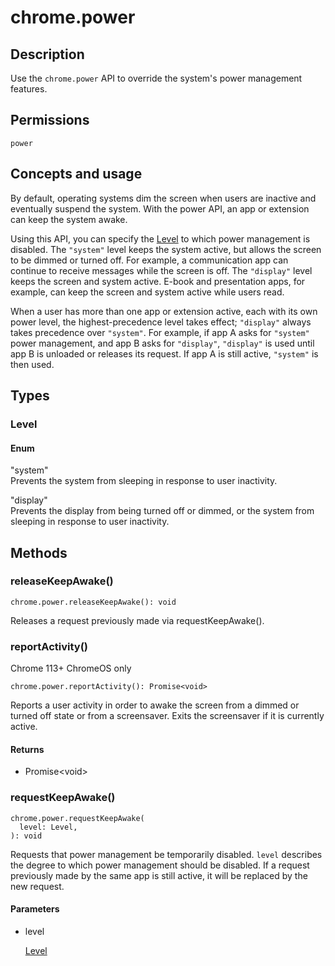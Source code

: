 # chrome.power

## Description

Use the `chrome.power` API to override the system's power management features.

## Permissions

`power`

## Concepts and usage

By default, operating systems dim the screen when users are inactive and eventually suspend the system. With the power API, an app or extension can keep the system awake.

Using this API, you can specify the [Level](#type-Level) to which power management is disabled. The `"system"` level keeps the system active, but allows the screen to be dimmed or turned off. For example, a communication app can continue to receive messages while the screen is off. The `"display"` level keeps the screen and system active. E-book and presentation apps, for example, can keep the screen and system active while users read.

When a user has more than one app or extension active, each with its own power level, the highest-precedence level takes effect; `"display"` always takes precedence over `"system"`. For example, if app A asks for `"system"` power management, and app B asks for `"display"`, `"display"` is used until app B is unloaded or releases its request. If app A is still active, `"system"` is then used.

## Types

### Level

#### Enum

"system"  
Prevents the system from sleeping in response to user inactivity.

"display"  
Prevents the display from being turned off or dimmed, or the system from sleeping in response to user inactivity.

## Methods

### releaseKeepAwake()

```
chrome.power.releaseKeepAwake(): void
```

Releases a request previously made via requestKeepAwake().

### reportActivity()

Chrome 113+ ChromeOS only

```
chrome.power.reportActivity(): Promise<void>
```

Reports a user activity in order to awake the screen from a dimmed or turned off state or from a screensaver. Exits the screensaver if it is currently active.

#### Returns

- Promise&lt;void&gt;

### requestKeepAwake()

```
chrome.power.requestKeepAwake(
  level: Level,
): void
```

Requests that power management be temporarily disabled. `level` describes the degree to which power management should be disabled. If a request previously made by the same app is still active, it will be replaced by the new request.

#### Parameters

- level
  
  [Level](#type-Level)